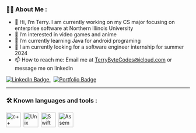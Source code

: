 ### :man_technologist: About Me :
- 👋 Hi, I’m Terry. I am currently working on my CS major focusing on enterprise software at Northern Illinois University
- 👀 I’m interested in video games and anime
- 🌱 I’m currently learning Java for android programing 
- 💞️ I am currently looking for a software engineer internship for summer 2024
- 📫 How to reach me: Email me at TerryByteCodes@icloud.com or message me on linkedin

<p>
    <a href="https://www.linkedin.com/in/terry-kucala/">
      <img src="https://img.shields.io/badge/LinkedIn-blue?style=for-the-badge&logo=linkedin&logoColor=white" alt="LinkedIn Badge">
    </a> &nbsp; 
    <a href="https://terrykucala.github.io">
      <img src="https://img.shields.io/badge/Portfolio-white?style=for-the-badge&logoColor=white&color=blue" alt="Portfolio Badge">
    </a>
</p>

  
---
  
### :hammer_and_wrench: Known languages and tools :
<div>
  <img src="https://cdn-icons-png.flaticon.com/512/6132/6132222.png" title="c++" alt="c++" width="40" height="40"/>&nbsp;
  <img src="https://1000logos.net/wp-content/uploads/2017/03/LINUX-LOGO.png" title="Unix" alt="Unix" width="40" height="40"/>&nbsp;
  <img src="https://images.squarespace-cdn.com/content/v1/558def25e4b0fc259f066636/1533603429394-T8E8IQCL03OEREG2ZQMN/Swift_logo.png?format=1000w)" title="Swift"        alt="Swift" width="40" height="40"/>&nbsp;
  <img src="https://user-images.githubusercontent.com/103866722/177873824-ac727cae-29d5-406d-87de-93bb2bf21f02.png" title="Assembly" alt="Assembly" width="40" height="40"/>&nbsp;
<div>
<!---
z1943275/z1943275 is a ✨ special ✨ repository because its `README.md` (this file) appears on your GitHub profile.
You can click the Preview link to take a look at your changes.
--->
